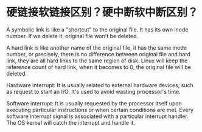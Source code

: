# 硬链接软链接区别？硬中断软中断区别？

A symbolic link is like a "shortcut" to the original file. It has its own inode number. If we delete it, original file won't be deleted.

A hard link is like another name of the original file, it has the same inode number, or precisely, there is no difference between original file and hard link, they are all hard links to the same region of disk. Linux will keep the reference count of hard link, when it becomes to 0, the original file will be deleted.

Hardware interrupt:
It is usually related to external hardware devices, such as request to start an I/O. It's used to avoid wasting processor's time.

Software interrupt:
It is usually requested by the processor itself upon executing particular instructions or when certain conditions are met. Every software interrupt signal is associated with a particular interrupt handler. The OS kernal will catch the interrupt and handle it.